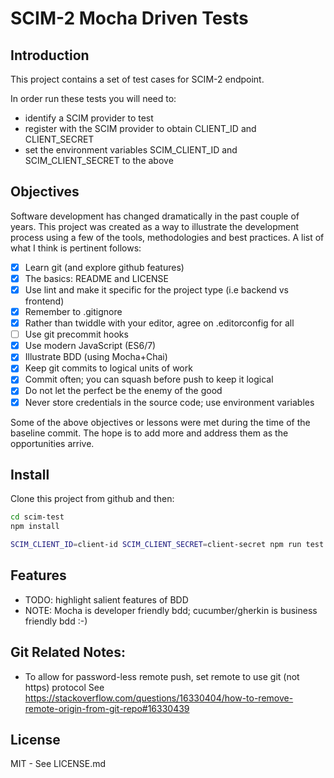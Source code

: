 # SCIM-2 Mocha Driven Tests

## Introduction
This project contains a set of test cases for SCIM-2 endpoint.

In order run these tests you will need to:
- identify a SCIM provider to test
- register with the SCIM provider to obtain CLIENT_ID and CLIENT_SECRET
- set the environment variables SCIM_CLIENT_ID and SCIM_CLIENT_SECRET to the above

## Objectives
Software development has changed dramatically in the past couple of years.
This project was created as a way to illustrate the development process using
a few of the tools, methodologies and best practices. A list of what I think
is pertinent follows:
- [x] Learn git (and explore github features)
- [x] The basics: README and LICENSE
- [x] Use lint and make it specific for the project type (i.e backend vs frontend)
- [x] Remember to .gitignore
- [x] Rather than twiddle with your editor, agree on .editorconfig for all
- [ ] Use git precommit hooks
- [x] Use modern JavaScript (ES6/7)
- [x] Illustrate BDD (using Mocha+Chai)
- [x] Keep git commits to logical units of work
- [x] Commit often; you can squash before push to keep it logical
- [x] Do not let the perfect be the enemy of the good
- [x] Never store credentials in the source code; use environment variables

Some of the above objectives or lessons were met during the time of the baseline commit.
The hope is to add more and address them as the opportunities arrive.

## Install

Clone this project from github and then:
```sh
cd scim-test
npm install

SCIM_CLIENT_ID=client-id SCIM_CLIENT_SECRET=client-secret npm run test
```

## Features

- TODO: highlight salient features of BDD
- NOTE: Mocha is developer friendly bdd; cucumber/gherkin is business friendly bdd :-)

## Git Related Notes:
- To allow for password-less remote push, set remote to use git (not https) protocol
See https://stackoverflow.com/questions/16330404/how-to-remove-remote-origin-from-git-repo#16330439


## License
MIT - See LICENSE.md

